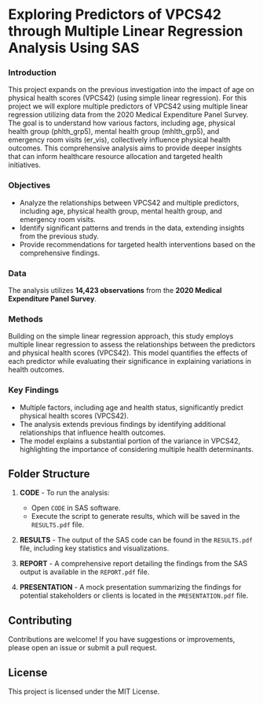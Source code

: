 # Exploring Predictors of VPCS42 through Multiple Linear Regression Analysis Using SAS

### Introduction
This project expands on the previous investigation into the impact of age on physical health scores (VPCS42) (using simple linear regression). For this project we will explore multiple predictors of VPCS42 using multiple linear regression utilizing data from the 2020 Medical Expenditure Panel Survey. The goal is to understand how various factors, including age, physical health group (phlth_grp5), mental health group (mhlth_grp5), and emergency room visits (er_vis), collectively influence physical health outcomes. This comprehensive analysis aims to provide deeper insights that can inform healthcare resource allocation and targeted health initiatives.

### Objectives
- Analyze the relationships between VPCS42 and multiple predictors, including age, physical health group, mental health group, and emergency room visits.
- Identify significant patterns and trends in the data, extending insights from the previous study.
- Provide recommendations for targeted health interventions based on the comprehensive findings.

### Data
The analysis utilizes **14,423 observations** from the **2020 Medical Expenditure Panel Survey**.

### Methods
Building on the simple linear regression approach, this study employs multiple linear regression to assess the relationships between the predictors and physical health scores (VPCS42). This model quantifies the effects of each predictor while evaluating their significance in explaining variations in health outcomes.

### Key Findings
- Multiple factors, including age and health status, significantly predict physical health scores (VPCS42).
- The analysis extends previous findings by identifying additional relationships that influence health outcomes.
- The model explains a substantial portion of the variance in VPCS42, highlighting the importance of considering multiple health determinants.

## Folder Structure
1. **CODE** - To run the analysis:
   - Open `CODE` in SAS software.
   - Execute the script to generate results, which will be saved in the `RESULTS.pdf` file.

2. **RESULTS** - The output of the SAS code can be found in the `RESULTS.pdf` file, including key statistics and visualizations.

3. **REPORT** - A comprehensive report detailing the findings from the SAS output is available in the `REPORT.pdf` file.

4. **PRESENTATION** - A mock presentation summarizing the findings for potential stakeholders or clients is located in the `PRESENTATION.pdf` file.

## Contributing
Contributions are welcome! If you have suggestions or improvements, please open an issue or submit a pull request.

## License
This project is licensed under the MIT License.
